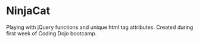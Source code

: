 # NinjaCat

Playing with jQuery functions and unique html tag attributes.
Created during first week of Coding Dojo bootcamp.

